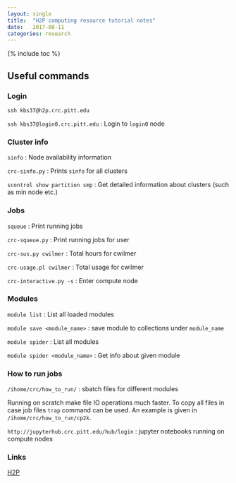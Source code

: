```yaml
---
layout: single
title:  "H2P computing resource tutorial notes"
date:   2017-08-11
categories: research
---
```

{% include toc %}

## Useful commands

### Login

`ssh kbs37@h2p.crc.pitt.edu`

`ssh kbs37@login0.crc.pitt.edu` : Login to `login0` node

### Cluster info

`sinfo` : Node availability information

`crc-sinfo.py` : Prints `sinfo` for all clusters

`scontrol show partition smp` : Get detailed information about clusters (such as min node etc.)

### Jobs

`squeue` : Print running jobs

`crc-squeue.py` : Print running jobs for user

`crc-sus.py cwilmer` : Total hours for cwilmer

`crc-usage.pl cwilmer` : Total usage for cwilmer

`crc-interactive.py -s` : Enter compute node

### Modules

`module list` : List all loaded modules

`module save <module_name>` : save module to collections under `module_name`

`module spider` : List all modules

`module spider <module_name>` : Get info about given module

### How to run jobs

`/ihome/crc/how_to_run/` : sbatch files for different modules

Running on scratch make file IO operations much faster. To copy all files in case job files `trap` command can be used. An example is given in `/ihome/crc/how_to_run/cp2k`.

`http://jupyterhub.crc.pitt.edu/hub/login` : jupyter notebooks running on compute nodes

### Links

[H2P](https://crc.pitt.edu/documentation/h2p/)
